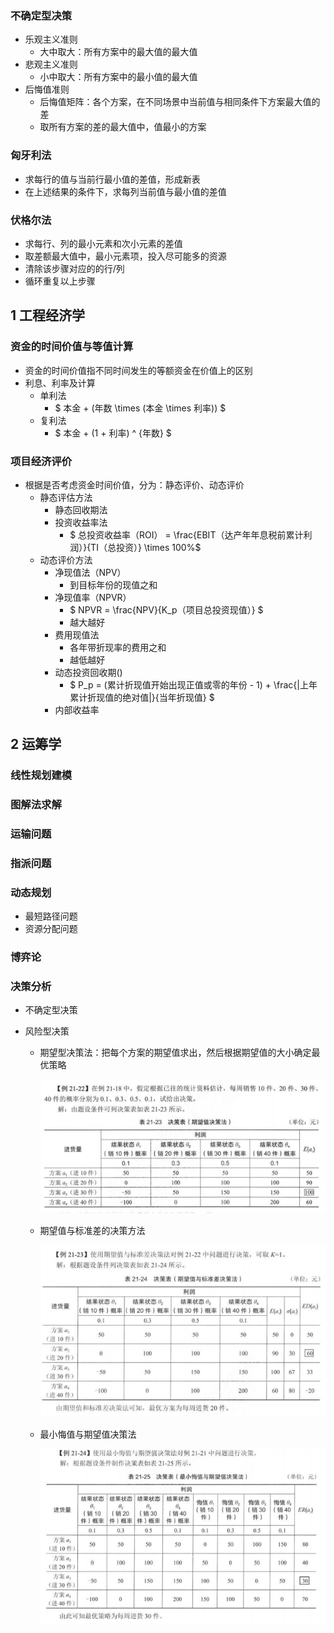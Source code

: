 ### 不确定型决策

- 乐观主义准则
  - 大中取大：所有方案中的最大值的最大值
- 悲观主义准则
  - 小中取大：所有方案中的最小值的最大值
- 后悔值准则
  - 后悔值矩阵：各个方案，在不同场景中当前值与相同条件下方案最大值的差
  - 取所有方案的差的最大值中，值最小的方案

### 匈牙利法

- 求每行的值与当前行最小值的差值，形成新表
- 在上述结果的条件下，求每列当前值与最小值的差值

### 伏格尔法

- 求每行、列的最小元素和次小元素的差值
- 取差额最大值中，最小元素项，投入尽可能多的资源
- 清除该步骤对应的的行/列
- 循环重复以上步骤

## 1 工程经济学

### 资金的时间价值与等值计算

- 资金的时间价值指不同时间发生的等额资金在价值上的区别
- 利息、利率及计算
  - 单利法
    - $ 本金 + (年数 \times (本金 \times 利率)) $
  - 复利法
    - $ 本金 + (1 + 利率) ^ {年数} $

### 项目经济评价

- 根据是否考虑资金时间价值，分为：静态评价、动态评价
  - 静态评估方法
    - 静态回收期法
    - 投资收益率法
      - $ 总投资收益率（ROI） = \frac{EBIT（达产年年息税前累计利润）}{TI（总投资）} \times 100\%$
  - 动态评价方法
    - 净现值法（NPV）
      - 到目标年份的现值之和
    - 净现值率（NPVR）
      - $ NPVR = \frac{NPV}{K_p（项目总投资现值）} $
      - 越大越好
    - 费用现值法
      - 各年带折现率的费用之和
      - 越低越好
    - 动态投资回收期()
      - $ P_p = (累计折现值开始出现正值或零的年份 - 1) + \frac{|上年累计折现值的绝对值|}{当年折现值} $
    - 内部收益率

## 2 运筹学

### 线性规划建模

### 图解法求解

### 运输问题

### 指派问题

### 动态规划

- 最短路径问题
- 资源分配问题

### 博弈论

### 决策分析

- 不确定型决策
- 风险型决策

  - 期望型决策法：把每个方案的期望值求出，然后根据期望值的大小确定最优策略

    ![1694264727705](image/21.项目管理科学基础/1694264727705.png)
  - 期望值与标准差的决策方法

    ![1694264983028](image/21.项目管理科学基础/1694264983028.png)
  - 最小悔值与期望值决策法

    ![1694265099135](image/21.项目管理科学基础/1694265099135.png)
